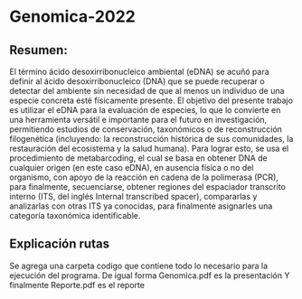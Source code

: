 # Genomica-2022

## Resumen:
El término ácido desoxirribonucleico ambiental (eDNA) se acuñó para definir al ácido desoxirribonucleico (DNA) que se puede recuperar o detectar del ambiente sin necesidad de que al menos un individuo de una especie concreta esté físicamente presente. El objetivo del presente trabajo es utilizar el eDNA para la evaluación de especies, lo que lo convierte en una herramienta versátil e importante para el futuro en investigación, permitiendo estudios de conservación, taxonómicos o de reconstrucción filogenética (incluyendo:  la reconstrucción histórica de sus comunidades, la restauración del ecosistema y la salud humana). Para lograr esto, se usa el procedimiento de metabarcoding, el cual se basa en obtener DNA de cualquier origen (en este caso eDNA), en ausencia física o no del organismo, con apoyo de la reacción en cadena de la polimerasa (PCR), para finalmente, secuenciarse, obtener regiones del espaciador transcrito interno (ITS, del inglés Internal transcribed spacer), compararlas y analizarlas con otras ITS ya conocidas, para finalmente asignarles una categoría taxonómica identificable.

## Explicación rutas
Se agrega una carpeta codigo que contiene todo lo necesario para la ejecución del programa. 
De igual forma Genomica.pdf es la presentación
Y finalmente Reporte.pdf es el reporte